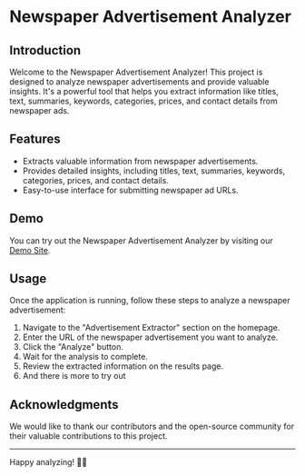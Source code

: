 # Newspaper Advertisement Analyzer

## Introduction

Welcome to the Newspaper Advertisement Analyzer! This project is designed to analyze newspaper advertisements and provide valuable insights. It's a powerful tool that helps you extract information like titles, text, summaries, keywords, categories, prices, and contact details from newspaper ads.

## Features

- Extracts valuable information from newspaper advertisements.
- Provides detailed insights, including titles, text, summaries, keywords, categories, prices, and contact details.
- Easy-to-use interface for submitting newspaper ad URLs.

## Demo

You can try out the Newspaper Advertisement Analyzer by visiting our [Demo Site](https://www.example.com/demo). 

## Usage

Once the application is running, follow these steps to analyze a newspaper advertisement:

1. Navigate to the "Advertisement Extractor" section on the homepage.
2. Enter the URL of the newspaper advertisement you want to analyze.
3. Click the "Analyze" button.
4. Wait for the analysis to complete.
5. Review the extracted information on the results page.
6. And there is more to try out

## Acknowledgments

We would like to thank our contributors and the open-source community for their valuable contributions to this project.

---

Happy analyzing! 📰✨


